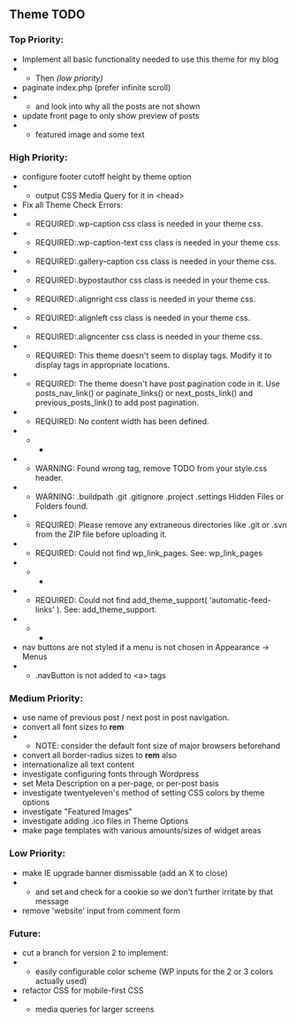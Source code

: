 ## Theme TODO

### Top Priority:
+ Implement all basic functionality needed to use this theme for my blog
+ + Then *(low priority)*
+ paginate index.php (prefer infinite scroll)
+ + and look into why all the posts are not shown
+ update front page to only show preview of posts
+ + featured image and some text

### High Priority:
+ configure footer cutoff height by theme option
+ + output CSS Media Query for it in &lt;head&gt;
+ Fix all Theme Check Errors:
+ + REQUIRED:.wp-caption css class is needed in your theme css.
+ + REQUIRED:.wp-caption-text css class is needed in your theme css.
+ + REQUIRED:.gallery-caption css class is needed in your theme css.
+ + REQUIRED:.bypostauthor css class is needed in your theme css.
+ + REQUIRED:.alignright css class is needed in your theme css.
+ + REQUIRED:.alignleft css class is needed in your theme css.
+ + REQUIRED:.aligncenter css class is needed in your theme css.
+ + REQUIRED: This theme doesn't seem to display tags. Modify it to display tags in appropriate locations.
+ + REQUIRED: The theme doesn't have post pagination code in it. Use posts_nav_link() or paginate_links() or next_posts_link() and previous_posts_link() to add post pagination.
+ + REQUIRED: No content width has been defined. 
+ + + <code><?php if ( ! isset( $content_width ) ) $content_width = NNN; ?></code>
+ + WARNING: Found wrong tag, remove TODO from your style.css header.
+ + WARNING: .buildpath .git .gitignore .project .settings Hidden Files or Folders found.
+ + REQUIRED: Please remove any extraneous directories like .git or .svn from the ZIP file before uploading it.
+ + REQUIRED: Could not find wp_link_pages. See: wp_link_pages
+ + + <code><?php wp_link_pages( $args ); ?></code>
+ + REQUIRED: Could not find add_theme_support( 'automatic-feed-links' ). See: add_theme_support.
+ + + <code><?php add_theme_support( $feature ); ?> </code>
+ nav buttons are not styled if a menu is not chosen in Appearance -> Menus
+ + .navButton is not added to &lt;a&gt; tags

### Medium Priority:
+ use name of previous post / next post in post navigation.
+ convert all font sizes to **rem**
+ + NOTE: consider the default font size of major browsers beforehand
+ convert all border-radius sizes to **rem** also
+ internationalize all text content
+ investigate configuring fonts through Wordpress
+ set Meta Description on a per-page, or per-post basis
+ investigate twentyeleven's method of setting CSS colors by theme options
+ investigate "Featured Images"
+ investigate adding .ico files in Theme Options
+ make page templates with various amounts/sizes of widget areas

### Low Priority:
+ make IE upgrade banner dismissable (add an X to close)
+ + and set and check for a cookie so we don't further irritate by that message
+ remove 'website' input from comment form

### Future:
+ cut a branch for version 2 to implement:
+ + easily configurable color scheme (WP inputs for the 2 or 3 colors actually used)
+ refactor CSS for mobile-first CSS
+ + media queries for larger screens

